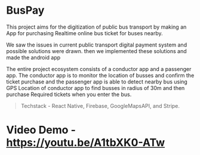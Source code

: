# BusPay

This project aims for the digitization of public bus transport by making an App for purchasing Realtime online bus ticket for buses nearby.

We saw the issues in current public transport digital payment system and possible solutions were drawn. then we implemented these solutions and made the android app

The entire project ecosystem consists of a conductor app and a passenger app. The conductor app is to monitor the location of busses and confirm the ticket purchase and the passenger app is able to detect nearby bus using GPS Location of conductor app to find busses in radius of 30m and then purchase Required tickets when you enter the bus.

> Techstack - React Native, Firebase, GoogleMapsAPI, and Stripe.

# Video Demo - https://youtu.be/A1tbXK0-ATw
